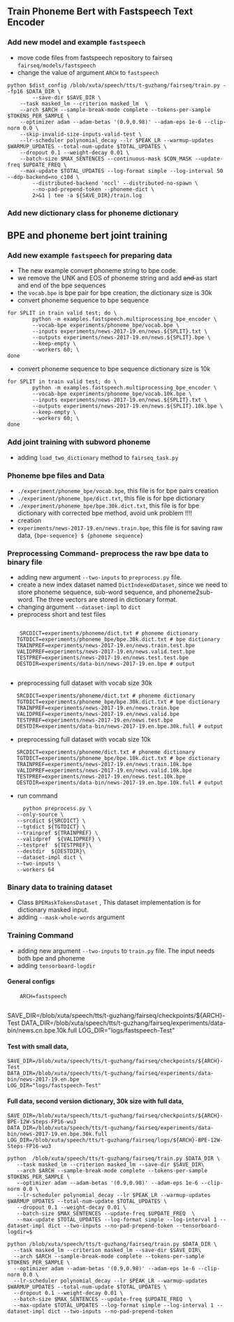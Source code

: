 ## Train Phoneme Bert with Fastspeech Text Encoder
### Add new model and example ```fastspeech```
- move code files from fastspeech repository to fairseq ```fairseq/models/fastspeech```
- change the value of argument ```ARCH``` to ```fastspeech```

```
python $dist_config /blob/xuta/speech/tts/t-guzhang/fairseq/train.py --fp16 $DATA_DIR \
        --save-dir $SAVE_DIR \
    --task masked_lm --criterion masked_lm  \
    --arch $ARCH --sample-break-mode complete --tokens-per-sample $TOKENS_PER_SAMPLE \
    --optimizer adam --adam-betas '(0.9,0.98)' --adam-eps 1e-6 --clip-norm 0.0 \
    --skip-invalid-size-inputs-valid-test \
    --lr-scheduler polynomial_decay --lr $PEAK_LR --warmup-updates $WARMUP_UPDATES --total-num-update $TOTAL_UPDATES \
    --dropout 0.1 --weight-decay 0.01 \
    --batch-size $MAX_SENTENCES --continuous-mask $CON_MASK --update-freq $UPDATE_FREQ \
    --max-update $TOTAL_UPDATES --log-format simple --log-interval 50 --ddp-backend=no_c10d \
        --distributed-backend 'nccl' --distributed-no-spawn \
        --no-pad-prepend-token --phoneme-dict \
        2>&1 | tee -a ${SAVE_DIR}/train.log
```
### Add new dictionary class for phoneme dictionary


## BPE and phoneme bert joint training


### Add new example ```fastspeech``` for preparing data
- The new example convert phoneme string to bpe code.
- we remove the UNK and EOS of phoneme string and add <s> and </s> as start and end of the bpe sequences
- the ```vocab.bpe``` is bpe pair for bpe creation, the dictionary size is 30k
- convert phoneme sequence to bpe sequence
```
for SPLIT in train valid test; do \
        python -m examples.fastspeech.multiprocessing_bpe_encoder \
        --vocab-bpe experiments/phoneme_bpe/vocab.bpe \
        --inputs experiments/news-2017-19.en/news.${SPLIT}.txt \
        --outputs experiments/news-2017-19.en/news.${SPLIT}.bpe \
        --keep-empty \
        --workers 60; \
done
```

- convert phoneme sequence to bpe sequence dictionary size is 10k
```
for SPLIT in train valid test; do \
        python -m examples.fastspeech.multiprocessing_bpe_encoder \
        --vocab-bpe experiments/phoneme_bpe/vocab.10k.bpe \
        --inputs experiments/news-2017-19.en/news.${SPLIT}.txt \
        --outputs experiments/news-2017-19.en/news.${SPLIT}.10k.bpe \
        --keep-empty \
        --workers 60; \
done
```

### Add joint training with subword phoneme
- adding ```load_two_dictionary``` method to ```fairseq_task.py```
    
### Phoneme bpe files and Data
- ```./experiment/phoneme_bpe/vocab.bpe```, this file is for bpe pairs creation
-  ```./experiment/phoneme_bpe/dict.txt```, this file is for bpe dictionary
-  ```./experiment/phoneme_bpe/bpe.30k.dict.txt```, this file is for bpe dictionary with corrected bpe method, avoid unk problem !!!!
-   creation
- ```experiments/news-2017-19.en/news.train.bpe```, this file is for saving raw data, ```{bpe-sequence} $ {phoneme sequence}```
    



### Preprocessing Command- preprocess the raw bpe data to binary file
 - adding new argument ```--two-inputs``` to ```preprocess.py``` file. 
 - create a new index dataset named ```DictIndexedDataset```, since we need to store phoneme sequence, sub-word sequence, and phoneme2sub-word. The three vectors are stored in dictionary format.
 - changing argument ```--dataset-impl``` to ```dict```
 - preprocess short and test files


 ```
 
     SRCDICT=experiments/phoneme/dict.txt # phoneme dictionary
    TGTDICT=experiments/phoneme_bpe/bpe.30k.dict.txt # bpe dictionary
    TRAINPREF=experiments/news-2017-19.en/news.train.test.bpe
    VALIDPREF=experiments/news-2017-19.en/news.valid.test.bpe
    TESTPREF=experiments/news-2017-19.en/news.test.test.bpe
    DESTDIR=experiments/data-bin/news-2017-19.en.bpe # output
    
 ```
 - preprocessing full dataset with vocab size 30k
 ```
    SRCDICT=experiments/phoneme/dict.txt # phoneme dictionary
    TGTDICT=experiments/phoneme_bpe/bpe.30k.dict.txt # bpe dictionary
    TRAINPREF=experiments/news-2017-19.en/news.train.bpe
    VALIDPREF=experiments/news-2017-19.en/news.valid.bpe
    TESTPREF=experiments/news-2017-19.en/news.test.bpe
    DESTDIR=experiments/data-bin/news-2017-19.en.bpe.30k.full # output
 ```
 
  - preprocessing full dataset with vocab size 10k
 ```
    SRCDICT=experiments/phoneme/dict.txt # phoneme dictionary
    TGTDICT=experiments/phoneme_bpe/bpe.10k.dict.txt # bpe dictionary
    TRAINPREF=experiments/news-2017-19.en/news.train.10k.bpe
    VALIDPREF=experiments/news-2017-19.en/news.valid.10k.bpe
    TESTPREF=experiments/news-2017-19.en/news.test.10k.bpe
    DESTDIR=experiments/data-bin/news-2017-19.en.bpe.10k.full # output
 ```
 
 - run command
 ```
      python preprocess.py \
    --only-source \
    --srcdict ${SRCDICT} \
    --tgtdict ${TGTDICT} \
    --trainpref ${TRAINPREF} \
    --validpref  ${VALIDPREF} \
    --testpref  ${TESTPREF}\
    --destdir  ${DESTDIR}\
    --dataset-impl dict \
    --two-inputs \
    --workers 64
 ```

### Binary data to training dataset
- Class ```BPEMaskTokensDataset``` , This dataset implementation is for dictionary masked input.
- adding ```--mask-whole-words``` argument


### Training Command
 - adding new argument ```--two-inputs``` to ```train.py``` file. The input needs both bpe and phoneme
 - adding ```tensorboard-logdir```
 
#### General configs
```
    ARCH=fastspeech
    
```

SAVE_DIR=/blob/xuta/speech/tts/t-guzhang/fairseq/checkpoints/${ARCH}-Test
DATA_DIR=/blob/xuta/speech/tts/t-guzhang/fairseq/experiments/data-bin/news.cn.bpe.10k.full
LOG_DIR="logs/fastspeech-Test"


#### Test with small data, 
```
SAVE_DIR=/blob/xuta/speech/tts/t-guzhang/fairseq/checkpoints/${ARCH}-Test
DATA_DIR=/blob/xuta/speech/tts/t-guzhang/fairseq/experiments/data-bin/news-2017-19.en.bpe
LOG_DIR="logs/fastspeech-Test"
```

#### Full data, second version dictionary, 30k size with full data, 
```
SAVE_DIR=/blob/xuta/speech/tts/t-guzhang/fairseq/checkpoints/${ARCH}-BPE-12W-Steps-FP16-wu3
DATA_DIR=/blob/xuta/speech/tts/t-guzhang/fairseq/experiments/data-bin/news-2017-19.en.bpe.30k.full
LOG_DIR=/blob/xuta/speech/tts/t-guzhang/fairseq/logs/${ARCH}-BPE-12W-Steps-FP16-wu3
```

 ```
 python  /blob/xuta/speech/tts/t-guzhang/fairseq/train.py $DATA_DIR \
    --task masked_lm --criterion masked_lm --save-dir $SAVE_DIR\
    --arch $ARCH --sample-break-mode complete --tokens-per-sample $TOKENS_PER_SAMPLE \
    --optimizer adam --adam-betas '(0.9,0.98)' --adam-eps 1e-6 --clip-norm 0.0 \
    --lr-scheduler polynomial_decay --lr $PEAK_LR --warmup-updates $WARMUP_UPDATES --total-num-update $TOTAL_UPDATES \
    --dropout 0.1 --weight-decay 0.01 \
    --batch-size $MAX_SENTENCES --update-freq $UPDATE_FREQ  \
    --max-update $TOTAL_UPDATES --log-format simple --log-interval 1 --dataset-impl dict --two-inputs --no-pad-prepend-token --tensorboard-logdir=$
 ```
 
  ```
 python /blob/xuta/speech/tts/t-guzhang/fairseq/train.py $DATA_DIR \
    --task masked_lm --criterion masked_lm --save-dir $SAVE_DIR\
    --arch $ARCH --sample-break-mode complete --tokens-per-sample $TOKENS_PER_SAMPLE \
    --optimizer adam --adam-betas '(0.9,0.98)' --adam-eps 1e-6 --clip-norm 0.0 \
    --lr-scheduler polynomial_decay --lr $PEAK_LR --warmup-updates $WARMUP_UPDATES --total-num-update $TOTAL_UPDATES \
    --dropout 0.1 --weight-decay 0.01 \
    --batch-size $MAX_SENTENCES --update-freq $UPDATE_FREQ  \
    --max-update $TOTAL_UPDATES --log-format simple --log-interval 1 --dataset-impl dict --two-inputs --no-pad-prepend-token
 ```
 
 
